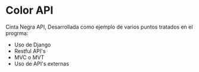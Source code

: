# Color API

Cinta Negra API, Desarrollada como ejemplo de varios puntos tratados en el progrma:

- Uso de Django
- Restful API's
- MVC o MVT
- Uso de API's externas
